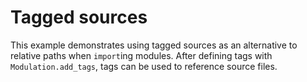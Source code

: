 # Tagged sources

This example demonstrates using tagged sources as an alternative to relative
paths when `import`ing modules. After defining tags with `Modulation.add_tags`,
tags can be used to reference source files.